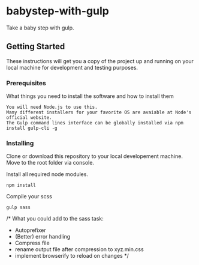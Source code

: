# babystep-with-gulp
Take a baby step with gulp.

## Getting Started
These instructions will get you a copy of the project up and running on your local machine for development and testing purposes.

### Prerequisites
What things you need to install the software and how to install them

```
You will need Node.js to use this. 
Many different installers for your favorite OS are avaiable at Node's official website. 
The Gulp command lines interface can be globally installed via npm install gulp-cli -g
```

### Installing
Clone or download this repository to your local developement machine. Move to the root folder via console.

Install all required node modules.
```
npm install
```

Compile your scss
```
gulp sass
```

/*
What you could add to the sass task:
- Autoprefixer
- (Better) error handling
- Compress file
- rename output file after compression to xyz.min.css
- implement browserify to reload on changes
*/

